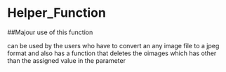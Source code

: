 # Helper_Function

##Majour use of this function

can be used by the users who have to convert an any image file to a jpeg format
and also has a function that deletes the oimages which has other than the assigned value in the
parameter
